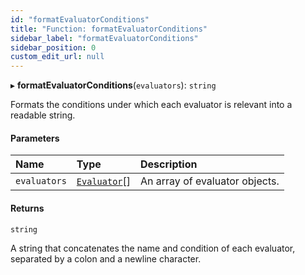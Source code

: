 ```yaml
---
id: "formatEvaluatorConditions"
title: "Function: formatEvaluatorConditions"
sidebar_label: "formatEvaluatorConditions"
sidebar_position: 0
custom_edit_url: null
---
```


▸ **formatEvaluatorConditions**(`evaluators`): `string`

Formats the conditions under which each evaluator is relevant into a readable string.

#### Parameters

| Name         | Type                                        | Description                    |
| :----------- | :------------------------------------------ | :----------------------------- |
| `evaluators` | [`Evaluator`](../interfaces/Evaluator.md)[] | An array of evaluator objects. |

#### Returns

`string`

A string that concatenates the name and condition of each evaluator, separated by a colon and a newline character.
